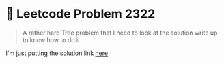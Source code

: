 # 🧠 Leetcode Problem 2322

> A rather hard Tree problem that I need to look at the solution write up to know how to do it.

I'm just putting the solution link [here](https://leetcode.com/problems/minimum-score-after-removals-on-a-tree/solutions/6996867/cut-the-tree-simple-dfs-pre-computation-python-c-java/?envType=daily-question&envId=2025-07-24)